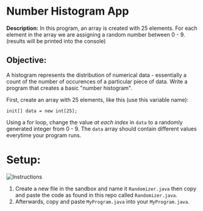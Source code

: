 # Number Histogram App
**Description:** In this program, an array is created with 25 elements. For each element in the array we are assigning a random number between 0 - 9. (results will be printed into the console)



## Objective:
A histogram represents the distribution of numerical data - essentially a count of the number of occurences of a particular piece of data. Write a program that creates a basic "number histogram".

First, create an array with 25 elements, like this (use this variable name):

`init[] data = new int[25];`

Using a for loop, change the value *at each index* in `data` to a randomly generated integer from 0 - 9. The `data` array should contain different values everytime your program runs.

# Setup:
![Instructions](https://github.com/Tanner1638/CodeHS-APCS-Java/blob/Experimental/Sandbox%20Projects/ignore/Capture.PNG)
1. Create a new file in the sandbox and name it `Randomizer.java` then copy and paste the code as found in this repo called `Randomizer.java`.
2. Afterwards, copy and paste `MyProgram.java` into your `MyProgram.java`.
